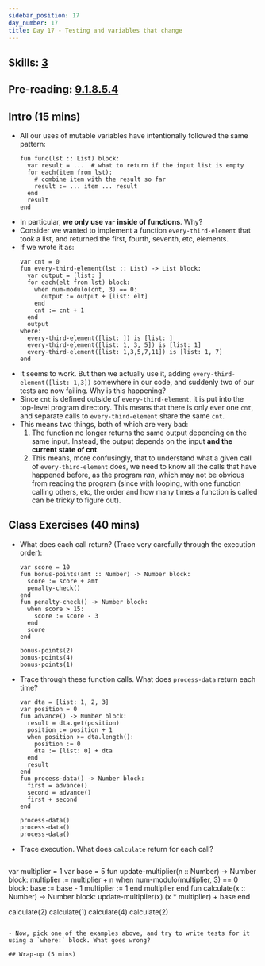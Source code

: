 ```yaml
---
sidebar_position: 17
day_number: 17
title: Day 17 - Testing and variables that change
---
```


## Skills: [3](</skills/#(3)>)

## Pre-reading: [9.1.8.5.4](<%7B%7BDCIC_DOMAIN%7D%7D/intro-python.html#(part._.Testing_and_variables_that_can_change)>)

## Intro (15 mins)

- All our uses of mutable variables have intentionally followed the same pattern:
  ```pyret
  fun func(lst :: List) block:
    var result = ...  # what to return if the input list is empty
    for each(item from lst):
      # combine item with the result so far
      result := ... item ... result
    end
    result
  end
  ```
- In particular, **we only use `var` inside of functions**. Why?
- Consider we wanted to implement a function `every-third-element` that took a
  list, and returned the first, fourth, seventh, etc, elements.
- If we wrote it as:
  ```pyret
  var cnt = 0
  fun every-third-element(lst :: List) -> List block:
    var output = [list: ]
    for each(elt from lst) block:
      when num-modulo(cnt, 3) == 0:
        output := output + [list: elt]
      end
      cnt := cnt + 1
    end
    output
  where:
    every-third-element([list: ]) is [list: ]
    every-third-element([list: 1, 3, 5]) is [list: 1]
    every-third-element([list: 1,3,5,7,11]) is [list: 1, 7]
  end
  ```
- It seems to work. But then we actually use it, adding
  `every-third-element([list: 1,3])` somewhere in our code, and suddenly two of
  our tests are now failing. Why is this happening?
- Since `cnt` is defined outside of `every-third-element`, it is put into the
  top-level program directory. This means that there is only ever one `cnt`,
  and separate calls to `every-third-element` share the same `cnt`.
- This means two things, both of which are very bad:
  1. The function no longer returns the same output depending on the same input.
     Instead, the output depends on the input **and the current state of cnt**.
  2. This means, more confusingly, that to understand what a given call of
     `every-third-element` does, we need to know all the calls that have
     happened before, as the program _ran_, which may not be obvious from
     reading the program (since with looping, with one function calling others,
     etc, the order and how many times a function is called can be tricky to
     figure out).

## Class Exercises (40 mins)

- What does each call return? (Trace very carefully through the execution order):

  ```pyret
  var score = 10
  fun bonus-points(amt :: Number) -> Number block:
    score := score + amt
    penalty-check()
  end
  fun penalty-check() -> Number block:
    when score > 15:
      score := score - 3
    end
    score
  end

  bonus-points(2)
  bonus-points(4) 
  bonus-points(1)
  ```

- Trace through these function calls. What does `process-data` return each time?

  ```pyret
  var dta = [list: 1, 2, 3]
  var position = 0
  fun advance() -> Number block:
    result = dta.get(position)
    position := position + 1
    when position >= dta.length():
      position := 0
      dta := [list: 0] + dta
    end
    result
  end
  fun process-data() -> Number block:
    first = advance()
    second = advance()
    first + second
  end

  process-data()
  process-data()
  process-data()
  ```

- Trace execution. What does `calculate` return for each call?

  ```pyret
  ```

var multiplier = 1
var base = 5
fun update-multiplier(n :: Number) -> Number block:
multiplier := multiplier + n
when num-modulo(multiplier, 3) == 0 block:
base := base - 1
multiplier := 1
end
multiplier
end
fun calculate(x :: Number) -> Number block:
update-multiplier(x)
(x * multiplier) + base
end

calculate(2)
calculate(1)
calculate(4)
calculate(2)

```

- Now, pick one of the examples above, and try to write tests for it using a `where:` block. What goes wrong?

## Wrap-up (5 mins)
```
